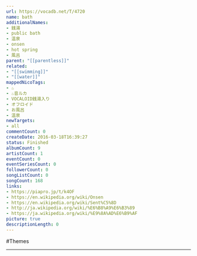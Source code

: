 ```yaml
---
url: https://vocadb.net/T/4720
name: bath
additionalNames: 
- 銭湯
- public bath
- 温泉
- onsen
- hot spring
- 風呂
parent: "[[parentless]]"
related:
- "[[swimming]]"
- "[[water]]"
mappedNicoTags:
- ♨
- ♨音ルカ
- VOCALOID銭湯入り
- オフロイド
- お風呂
- 温泉
newTargets:
- all
commentCount: 0
createDate: 2016-03-18T16:39:27
status: Finished
albumCount: 9
artistCount: 1
eventCount: 0
eventSeriesCount: 0
followerCount: 0
songListCount: 0
songCount: 168
links: 
- https://piapro.jp/t/k4OF
- https://en.wikipedia.org/wiki/Onsen
- https://en.wikipedia.org/wiki/Sent%C5%8D
- http://ja.wikipedia.org/wiki/%E6%B8%A9%E6%B3%89
- https://ja.wikipedia.org/wiki/%E9%8A%AD%E6%B9%AF
picture: true
descriptionLength: 0
---
```


#Themes



---

